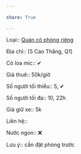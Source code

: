 ---  
share: True  
---  
Loại:: [Quán có phòng riêng](./index.md)  
Địa chỉ:: [5 Cao Thắng, Q1]    
Có loa mic:: ✔  
Giá thuê:: 50k/giờ  
Số người tối thiểu:: 5, ✔  
Số người tối đa:: 10, 22h  
Giá giữ xe:: 5k  
Liên hệ::   
Nước ngon:: ❌  
  
Lưu ý:: cần đặt phòng trước  
